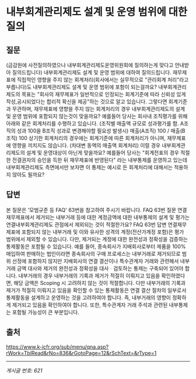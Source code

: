 # 내부회계관리제도 설계 및 운영 범위에 대한 질의

## 질문
(금감원에 사전질의하였으나 내부회계관리제도운영위원회에 질의하는게 맞다고 안내받아 질의드립니다)
내부회계관리제도 설계 및 운영 범위에 대하여 질의드립니다.
재무제표에 직접적인 영향을 주지 않는 회계처리(회사에서는 실무적으로 "관리회계 처리"라고 부릅니다)도 내부회계관리제도 설계 및 운영 범위에 포함이 되는걸까요?
내부회계관리제도의 목표는 "회사의 재무제표가 일반적으로 인정되는 회계기준에 따라 신뢰성 있게 작성,공시되었다는 합리적 확신을 제공"하는 것으로 알고 있습니다.
그렇다면 회계기준과 무관하며, 재무제표에 영향을 주지 않는 회계처리의 경우 내부회계관리제도의 설계 및 운영 범위에 포함되지 않는것이 맞을까요?
예를들어 당사는 회사내 조직평가를 위해 아래와 같은 회계처리를 수행하고 있습니다.
(조직별 매출액 규모로 성과평가를 함. A조직의 성과 100을 B조직 성과로 변경해야할 필요성 발생시)
매출(A조직) 100 / 매출(B조직) 100
상기한 회계처리의 경우에는 회계기준에 따른 회계처리가 아니며, 재무제표에 영향을 끼치지도 않습니다. (차대변 동액의 매출액 회계처리)
이럴 경우 내부회계관리제도의 설계 및 운영대상이 아닌게 맞을까요?
예를들어 당사는 "회계전표의 경우 적절한 전결권자의 승인을 득한 뒤 재무제표에 반영된다" 라는 내부통제를 운영하고 있는데
내부회계관리제도 측면에서만 보자면 이 통제는 예시로 든 회계처리에 대해서는 적용하지 않아도 될까요?

## 답변
본 질문은 '모범규준 등 FAQ' 63번을 참고하여 주시기 바랍니다.
FAQ 63번 질문
연결재무제표에서 제거되는 내부거래 등에 대한 계정금액에 대한 내부통제의 설계 및 평가는 연결내부회계관리제도 관점에서 제외되는 것이 적절한가요?
FAQ 63번 답변
연결재무제표에 포함되지 않는 내부거래 및 이와 유사한 성격의 계정(전산가계정 포함)은 평가 범위에서 제외할 수 있습니다. 다만, 제거되는 계정에 대한 완전성과 정확성을 검증하는 통제활동은 포함될 수 있습니다. 예를 들어, 종속회사가 지배회사로부터 제품을 100% 매입하여 판매하는 법인이라면 종속회사의 구매 프로세스는 내부거래로 제거되므로 범위 선정에 포함하지 않지만 지배회사의 연결 결산이나 특수관계자 거래와 관련해서 내부거래 금액 대사와 제거의 완전성과 정확성을 대사ᆞ검토하는 통제는 구축되어 있어야 합니다.
내부거래의 경우 내부거래의 기록과 제거가 적절히 이뤄지고 있음을 확인하였다면, 해당 금액은 Scoping 시 고려하지 않는 것이 적절합니다. 다만 내부거래의 기록과 제거가 적절히 이뤄지고 있음을 확인할 수 있는 통제활동은 연결 결산 절차의 일부로서 통제활동을 설계하고 운영하는 것을 고려하여야 합니다. 즉, 내부거래의 영향이 정확하게 제거되고 있음을 확인하여야 합니다.
또한, 특수관계자 거래 주석과 관련된 내부통제는 포함될 가능성이 큰 부분입니다.

## 출처
https://www.k-icfr.org/sub/menu/qna.asp?rWork=TblRead&rNo=836&rGotoPage=12&rSchText=&rType=1

---
*게시글 번호: 621*
